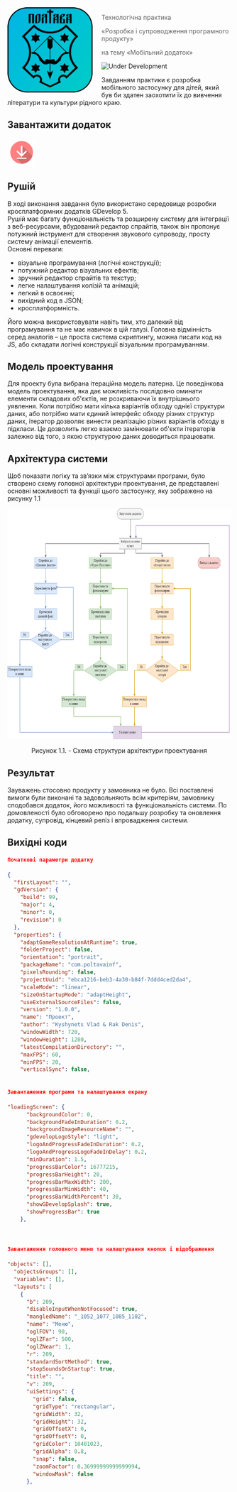 <img src="https://github.com/KyshynetsVlad/Poltava/blob/main/APK/assets/LogoProject.png" align="left" width="192px" height="192px"/>

<img align="left" width="0" height="192px" hspace="10"/>

> Технологічна практика 
> 
> «Розробка і супроводження програмного продукту» 
> 
> на тему «Мобільний додаток»

![Under Development](https://img.shields.io/badge/under-development-orange.svg)

Завданням практики є розробка мобільного застосунку для дітей, який був би здатен заохотити їх до вивчення літератури та культури рідного краю.   
## Завантажити додаток  
[<p aling="center"><img src="https://github.com/KyshynetsVlad/Poltava/blob/main/Practic_Interface/download-1915749__480.png" width="64px" height="64px"/></p>](https://drive.google.com/file/d/1SD6d-Ml3ZV9MV_HDaUsjxuhuMEfsy_4k/view?usp=sharing)

## Рушій

В ході виконання завдання було використано середовище розробки кросплатформних додатків GDevelop 5.  
Рушій має багату функціональність та розширену систему для інтеграції з веб-ресурсами, вбудований редактор спрайтів, також він пропонує потужний інструмент для створення звукового супроводу, просту систему анімації елементів.  
Основні переваги:
-	візуальне програмування (логічні конструкції);
-	потужний редактор візуальних ефектів;
-	зручний редактор спрайтів та текстур; 
-	легке налаштування колізій та анімацій;
-	легкий в освоєнні;
-	вихідний код в JSON;
-	кросплатформність.  

Його можна використовувати навіть тим, хто далекий від програмування та не має навичок в цій галузі. Головна відмінність серед аналогів – це проста система скриптингу, можна писати код на JS, або складати логічні конструкції візуальним програмуванням.


## Модель проектування

Для проекту була вибрана ітераційна модель патерна. Це поведінкова модель проектування, яка дає можливість послідовно оминати елементи складових об'єктів, не розкриваючи їх внутрішнього уявлення. Коли потрібно мати кілька варіантів обходу однієї структури даних, або потрібно мати єдиний інтерфейс обходу різних структур даних, ітератор дозволяє винести реалізацію різних варіантів обходу в підкласи. Це дозволить легко взаємо замінювати об'єкти ітераторів залежно від того, з якою структурою даних доводиться працювати.


## Архітектура системи

Щоб показати логіку та зв’язки між структурами програми, було створено схему головної архітектури проектування, де представлені основні можливості та функції цього застосунку, яку зображено на рисунку 1.1

<p align="center"><img src="https://github.com/KyshynetsVlad/Poltava/blob/main/Practic_Interface/Architect.png" width="720px" height="520px"/><p/>
<p align="center">Рисунок 1.1. - Схема структури архітектури проектування</p>


## Результат

Зауважень стосовно продукту у замовника не було. Всі поставлені вимоги були виконані та задовольняють всім критеріям, замовнику сподобався додаток, його можливості та функціональність системи. По домовленості було обговорено про подальшу розробку та оновлення додатку, супровід, кінцевий реліз і впровадження системи.

## Вихідні коди

```json
Початкові параметри додатку

{
  "firstLayout": "",
  "gdVersion": {
    "build": 99,
    "major": 4,
    "minor": 0,
    "revision": 0
  },
  "properties": {
    "adaptGameResolutionAtRuntime": true,
    "folderProject": false,
    "orientation": "portrait",
    "packageName": "com.poltavainf",
    "pixelsRounding": false,
    "projectUuid": "ebca1216-beb3-4a30-b84f-7ddd4ced2da4",
    "scaleMode": "linear",
    "sizeOnStartupMode": "adaptHeight",
    "useExternalSourceFiles": false,
    "version": "1.0.0",
    "name": "Проект",
    "author": "Kyshynets Vlad & Rak Denis",
    "windowWidth": 720,
    "windowHeight": 1280,
    "latestCompilationDirectory": "",
    "maxFPS": 60,
    "minFPS": 20,
    "verticalSync": false,
    

Завантаження програми та налаштування екрану

"loadingScreen": {
      "backgroundColor": 0,
      "backgroundFadeInDuration": 0.2,
      "backgroundImageResourceName": "",
      "gdevelopLogoStyle": "light",
      "logoAndProgressFadeInDuration": 0.2,
      "logoAndProgressLogoFadeInDelay": 0.2,
      "minDuration": 1.5,
      "progressBarColor": 16777215,
      "progressBarHeight": 20,
      "progressBarMaxWidth": 200,
      "progressBarMinWidth": 40,
      "progressBarWidthPercent": 30,
      "showGDevelopSplash": true,
      "showProgressBar": true
    }, 



Завантаження головного меню та налаштування кнопок і відображення

"objects": [],
  "objectsGroups": [],
  "variables": [],
  "layouts": [
    {
      "b": 209,
      "disableInputWhenNotFocused": true,
      "mangledName": "_1052_1077_1085_1102",
      "name": "Меню",
      "oglFOV": 90,
      "oglZFar": 500,
      "oglZNear": 1,
      "r": 209,
      "standardSortMethod": true,
      "stopSoundsOnStartup": true,
      "title": "",
      "v": 209,
      "uiSettings": {
        "grid": false,
        "gridType": "rectangular",
        "gridWidth": 32,
        "gridHeight": 32,
        "gridOffsetX": 0,
        "gridOffsetY": 0,
        "gridColor": 10401023,
        "gridAlpha": 0.8,
        "snap": false,
        "zoomFactor": 0.36999999999999994,
        "windowMask": false
      }, 
